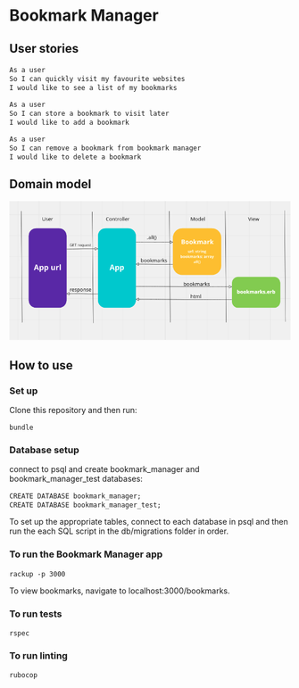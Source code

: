 # Bookmark Manager

## User stories

```
As a user
So I can quickly visit my favourite websites
I would like to see a list of my bookmarks
```
```
As a user
So I can store a bookmark to visit later
I would like to add a bookmark
```
```
As a user
So I can remove a bookmark from bookmark manager
I would like to delete a bookmark
```

## Domain model

![domain model](https://github.com/YoFirmy/bookmark_manager/blob/main/images/bookmark_manager_domain_model.png?raw=true)

## How to use

### Set up
Clone this repository and then run:
```
bundle
```

### Database setup

connect to psql and create bookmark_manager and bookmark_manager_test databases:

```
CREATE DATABASE bookmark_manager;
CREATE DATABASE bookmark_manager_test;
```
To set up the appropriate tables, connect to each database in psql and then run the each SQL script in the db/migrations folder in order.

### To run the Bookmark Manager app
```
rackup -p 3000
```

To view bookmarks, navigate to localhost:3000/bookmarks.

### To run tests
```
rspec
```

### To run linting

```
rubocop
```
